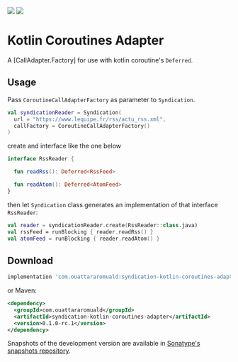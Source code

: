 [![](https://img.shields.io/maven-central/v/com.ouattararomuald/syndication-kotlin-coroutines-adapter.svg)](https://search.maven.org/search?q=g:com.ouattararomuald%20a:syndication-kotlin-coroutines-adapter)
[![](https://img.shields.io/nexus/s/https/oss.sonatype.org/com.ouattararomuald/syndication-kotlin-coroutines-adapter.svg)](https://oss.sonatype.org/content/repositories/snapshots/)

# Kotlin Coroutines Adapter

A [CallAdapter.Factory] for use with kotlin coroutine's `Deferred`.

## Usage

Pass `CoroutineCallAdapterFactory` as parameter to `Syndication`.

```kotlin
val syndicationReader = Syndication(
  url = "https://www.lequipe.fr/rss/actu_rss.xml",
  callFactory = CoroutineCallAdapterFactory()
)
```

create and interface like the one below

```kotlin
interface RssReader {

  fun readRss(): Deferred<RssFeed>

  fun readAtom(): Deferred<AtomFeed>
}
```

then let `Syndication` class generates an implementation of that interface `RssReader`:

```kotlin
val reader = syndicationReader.create(RssReader::class.java)
val rssFeed = runBlocking { reader.readRss() }
val atomFeed = runBlocking { reader.readAtom() }
```

## Download

```gradle
implementation 'com.ouattararomuald:syndication-kotlin-coroutines-adapter:0.1.0-rc.1'
```

or Maven:

```xml
<dependency>
  <groupId>com.ouattararomuald</groupId>
  <artifactId>syndication-kotlin-coroutines-adapter</artifactId>
  <version>0.1.0-rc.1</version>
</dependency>
```

Snapshots of the development version are available in [Sonatype's snapshots repository](https://oss.sonatype.org/content/repositories/snapshots/).

